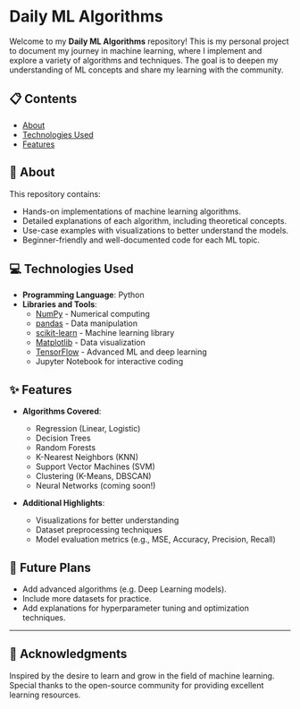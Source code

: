 # Daily ML Algorithms

Welcome to my **Daily ML Algorithms** repository! This is my personal project to document my journey in machine learning, where I implement and explore a variety of algorithms and techniques. The goal is to deepen my understanding of ML concepts and share my learning with the community.

## 📋 **Contents**

- [About](#about)
- [Technologies Used](#technologies-used)
- [Features](#features)

## 🧠 **About**

This repository contains:
- Hands-on implementations of machine learning algorithms.
- Detailed explanations of each algorithm, including theoretical concepts.
- Use-case examples with visualizations to better understand the models.
- Beginner-friendly and well-documented code for each ML topic.

## 💻 **Technologies Used**

- **Programming Language**: Python
- **Libraries and Tools**:
  - [NumPy](https://numpy.org/) - Numerical computing
  - [pandas](https://pandas.pydata.org/) - Data manipulation
  - [scikit-learn](https://scikit-learn.org/) - Machine learning library
  - [Matplotlib](https://matplotlib.org/) - Data visualization
  - [TensorFlow](https://tensorflow.org/) - Advanced ML and deep learning
  - Jupyter Notebook for interactive coding

## ✨ **Features**

- **Algorithms Covered**:
  - Regression (Linear, Logistic)
  - Decision Trees
  - Random Forests
  - K-Nearest Neighbors (KNN)
  - Support Vector Machines (SVM)
  - Clustering (K-Means, DBSCAN)
  - Neural Networks (coming soon!)

- **Additional Highlights**:
  - Visualizations for better understanding
  - Dataset preprocessing techniques
  - Model evaluation metrics (e.g., MSE, Accuracy, Precision, Recall)

## 🎯 **Future Plans**

- Add advanced algorithms (e.g. Deep Learning models).
- Include more datasets for practice.
- Add explanations for hyperparameter tuning and optimization techniques.

---

## 🙌 **Acknowledgments**

Inspired by the desire to learn and grow in the field of machine learning. Special thanks to the open-source community for providing excellent learning resources.
